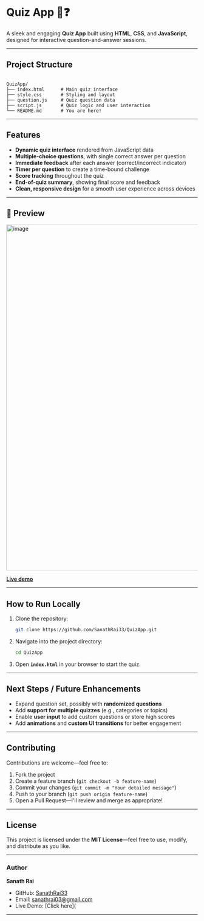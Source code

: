 #  Quiz App 🤔❓

A sleek and engaging **Quiz App** built using **HTML**, **CSS**, and **JavaScript**, designed for interactive question-and-answer sessions.

---

##  Project Structure

```

QuizApp/
├── index.html      # Main quiz interface
├── style.css       # Styling and layout
├── question.js     # Quiz question data
├── script.js       # Quiz logic and user interaction
└── README.md       # You are here!

````

---

##  Features

- **Dynamic quiz interface** rendered from JavaScript data  
- **Multiple-choice questions**, with single correct answer per question  
- **Immediate feedback** after each answer (correct/incorrect indicator)
- **Timer per question** to create a time-bound challenge  
- **Score tracking** throughout the quiz  
- **End-of-quiz summary**, showing final score and feedback
- **Clean, responsive design** for a smooth user experience across devices

---

## 📸 Preview
<img width="1919" height="909" alt="image" src="https://github.com/user-attachments/assets/8e704528-1c11-44b6-9603-be77f5addf17" />

**[Live demo](https://sanathrai33.github.io/QuizApp/)** 

---

##  How to Run Locally

1. Clone the repository:  
   ```bash
   git clone https://github.com/SanathRai33/QuizApp.git
   ````

2. Navigate into the project directory:

   ```bash
   cd QuizApp
   ```
3. Open **`index.html`** in your browser to start the quiz.

---

## Next Steps / Future Enhancements

* Expand question set, possibly with **randomized questions**
* Add **support for multiple quizzes** (e.g., categories or topics)
* Enable **user input** to add custom questions or store high scores
* Add **animations** and **custom UI transitions** for better engagement

---

## Contributing

Contributions are welcome—feel free to:

1. Fork the project
2. Create a feature branch (`git checkout -b feature-name`)
3. Commit your changes (`git commit -m "Your detailed message"`)
4. Push to your branch (`git push origin feature-name`)
5. Open a Pull Request—I'll review and merge as appropriate!

---

## License

This project is licensed under the **MIT License**—feel free to use, modify, and distribute as you like.

---

### Author

**Sanath Rai**

* GitHub: [SanathRai33](https://github.com/SanathRai33)
* Email: [sanathrai03@gmail.com](mailto:sanathrai03@gmail.com)
* Live Demo: [Click here](

---
